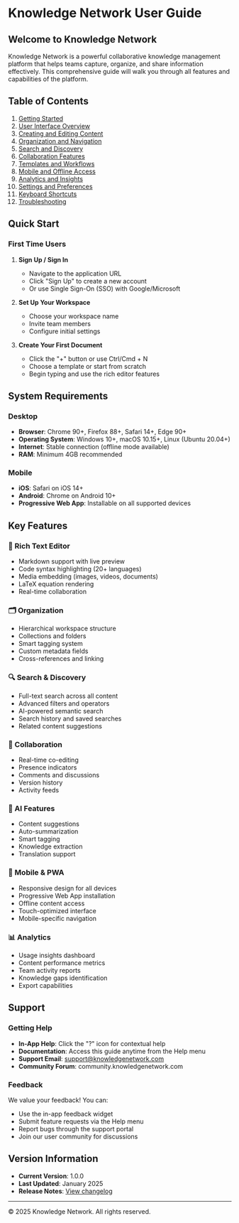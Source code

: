 # Knowledge Network User Guide

## Welcome to Knowledge Network

Knowledge Network is a powerful collaborative knowledge management platform that helps teams capture, organize, and share information effectively. This comprehensive guide will walk you through all features and capabilities of the platform.

## Table of Contents

1. [Getting Started](./getting-started.md)
2. [User Interface Overview](./interface-overview.md)
3. [Creating and Editing Content](./content-creation.md)
4. [Organization and Navigation](./organization.md)
5. [Search and Discovery](./search-discovery.md)
6. [Collaboration Features](./collaboration.md)
7. [Templates and Workflows](./templates.md)
8. [Mobile and Offline Access](./mobile-access.md)
9. [Analytics and Insights](./analytics.md)
10. [Settings and Preferences](./settings.md)
11. [Keyboard Shortcuts](./keyboard-shortcuts.md)
12. [Troubleshooting](./troubleshooting.md)

## Quick Start

### First Time Users

1. **Sign Up / Sign In**
   - Navigate to the application URL
   - Click "Sign Up" to create a new account
   - Or use Single Sign-On (SSO) with Google/Microsoft

2. **Set Up Your Workspace**
   - Choose your workspace name
   - Invite team members
   - Configure initial settings

3. **Create Your First Document**
   - Click the "+" button or use Ctrl/Cmd + N
   - Choose a template or start from scratch
   - Begin typing and use the rich editor features

## System Requirements

### Desktop
- **Browser**: Chrome 90+, Firefox 88+, Safari 14+, Edge 90+
- **Operating System**: Windows 10+, macOS 10.15+, Linux (Ubuntu 20.04+)
- **Internet**: Stable connection (offline mode available)
- **RAM**: Minimum 4GB recommended

### Mobile
- **iOS**: Safari on iOS 14+
- **Android**: Chrome on Android 10+
- **Progressive Web App**: Installable on all supported devices

## Key Features

### 📝 Rich Text Editor
- Markdown support with live preview
- Code syntax highlighting (20+ languages)
- Media embedding (images, videos, documents)
- LaTeX equation rendering
- Real-time collaboration

### 🗂️ Organization
- Hierarchical workspace structure
- Collections and folders
- Smart tagging system
- Custom metadata fields
- Cross-references and linking

### 🔍 Search & Discovery
- Full-text search across all content
- Advanced filters and operators
- AI-powered semantic search
- Search history and saved searches
- Related content suggestions

### 👥 Collaboration
- Real-time co-editing
- Presence indicators
- Comments and discussions
- Version history
- Activity feeds

### 🤖 AI Features
- Content suggestions
- Auto-summarization
- Smart tagging
- Knowledge extraction
- Translation support

### 📱 Mobile & PWA
- Responsive design for all devices
- Progressive Web App installation
- Offline content access
- Touch-optimized interface
- Mobile-specific navigation

### 📊 Analytics
- Usage insights dashboard
- Content performance metrics
- Team activity reports
- Knowledge gaps identification
- Export capabilities

## Support

### Getting Help
- **In-App Help**: Click the "?" icon for contextual help
- **Documentation**: Access this guide anytime from the Help menu
- **Support Email**: support@knowledgenetwork.com
- **Community Forum**: community.knowledgenetwork.com

### Feedback
We value your feedback! You can:
- Use the in-app feedback widget
- Submit feature requests via the Help menu
- Report bugs through the support portal
- Join our user community for discussions

## Version Information
- **Current Version**: 1.0.0
- **Last Updated**: January 2025
- **Release Notes**: [View changelog](./changelog.md)

---

© 2025 Knowledge Network. All rights reserved.